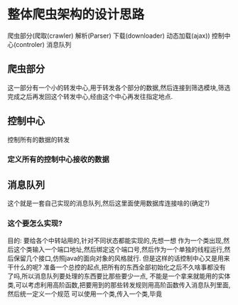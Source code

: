 # 整体爬虫架构的设计思路
爬虫部分(爬取(crawler) 解析(Parser) 下载(downloader) 动态加载(ajax)) 控制中心(controler) 消息队列
## 爬虫部分
这一部分有一个小的转发中心,用于转发各个部分的数据,然后连接到筛选模块,筛选完成之后再发回这个转发中心,经由这个中心再发往指定地点.
## 控制中心
控制所有的数据的转发
### 定义所有的控制中心接收的数据

## 消息队列
这个就是一套自己实现的消息队列,然后这里面使用数据库连接啥的(确定?)
### 这个要怎么实现?
目的: 要给各个中转站用的,针对不同状态都能实现的,先想一想
作为一个类出现,然后这个类输入一个端口地址,然后绑定这个端口号,然后作为一个单独的线程运行,然后保留几个接口,仿照java的面向对象的风格就行.
但是这样的话控制中心又是用来干什么的呢?
准备一个总控的起点,把所有的东西全部初始化之后不久啥事都没有了吗,所以消息队列要处理的东西要比那些要少一点,
不能是一个拿来就能用的实体类,可以考虑利用高阶函数,把要用到的那些转发规则用高阶函数传入消息队列里面,然后统一定义一个规范
可以使用一个类,传入一个类,毕竟